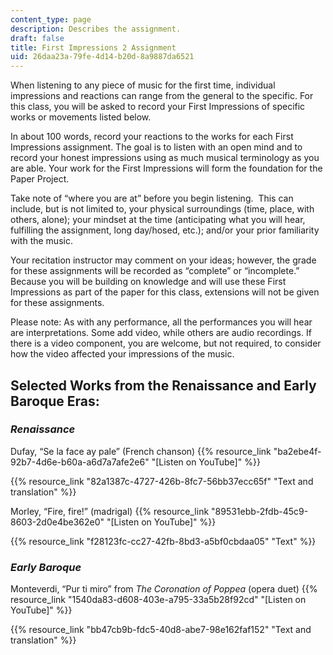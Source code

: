 ```yaml
---
content_type: page
description: Describes the assignment.
draft: false
title: First Impressions 2 Assignment
uid: 26daa23a-79fe-4d14-b20d-8a9887da6521
---
```

When listening to any piece of music for the first time, individual impressions and reactions can range from the general to the specific. For this class, you will be asked to record your First Impressions of specific works or movements listed below.

In about 100 words, record your reactions to the works for each First Impressions assignment. The goal is to listen with an open mind and to record your honest impressions using as much musical terminology as you are able. Your work for the First Impressions will form the foundation for the Paper Project.

Take note of “where you are at” before you begin listening.  This can include, but is not limited to, your physical surroundings (time, place, with others, alone); your mindset at the time (anticipating what you will hear, fulfilling the assignment, long day/hosed, etc.); and/or your prior familiarity with the music.

Your recitation instructor may comment on your ideas; however, the grade for these assignments will be recorded as “complete” or “incomplete.” Because you will be building on knowledge and will use these First Impressions as part of the paper for this class, extensions will not be given for these assignments.

Please note: As with any performance, all the performances you will hear are interpretations. Some add video, while others are audio recordings. If there is a video component, you are welcome, but not required, to consider how the video affected your impressions of the music.

## Selected Works from the Renaissance and Early Baroque Eras:

### *Renaissance*

Dufay, “Se la face ay pale” (French chanson) {{% resource_link "ba2ebe4f-92b7-4d6e-b60a-a6d7a7afe2e6" "\[Listen on YouTube\]" %}} 

{{% resource_link "82a1387c-4727-426b-8fc7-56bb37ecc65f" "Text and translation" %}}

Morley, “Fire, fire!” (madrigal) {{% resource_link "89531ebb-2fdb-45c9-8603-2d0e4be362e0" "\[Listen on YouTube\]" %}}

{{% resource_link "f28123fc-cc27-42fb-8bd3-a5bf0cbdaa05" "Text" %}}

### *Early Baroque*

Monteverdi, “Pur ti miro” from *The Coronation of Poppea* (opera duet) {{% resource_link "1540da83-d608-403e-a795-33a5b28f92cd" "\[Listen on YouTube\]" %}}

{{% resource_link "bb47cb9b-fdc5-40d8-abe7-98e162faf152" "Text and translation" %}}